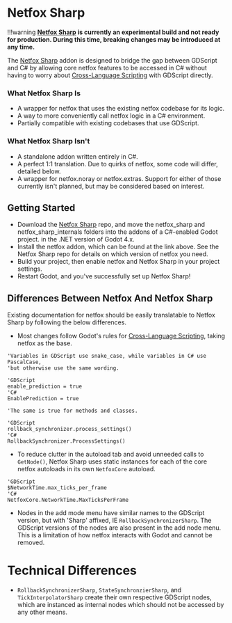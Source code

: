 # Netfox Sharp

!!!warning
    **[Netfox Sharp] is currently an experimental build and not ready for production. During this time, breaking changes may be introduced at any time.**

The [Netfox Sharp] addon is designed to bridge the gap between GDScript and C# by allowing core netfox features to be accessed in C# without having to worry about [Cross-Language Scripting] with GDScript directly.

### What Netfox Sharp Is
- A wrapper for netfox that uses the existing netfox codebase for its logic.
- A way to more conveniently call netfox logic in a C# environment.
- Partially compatible with existing codebases that use GDScript.

### What Netfox Sharp Isn't
- A standalone addon written entirely in C#.
- A perfect 1:1 translation. Due to quirks of netfox, some code will differ, detailed below.
- A wrapper for netfox.noray or netfox.extras. Support for either of those currently isn't planned, but may be considered based on interest.

## Getting Started
- Download the [Netfox Sharp] repo, and move the netfox_sharp and netfox_sharp_internals folders into the addons of a C#-enabled Godot project. in the .NET version of Godot 4.x.
- Install the netfox addon, which can be found at the link above. See the Netfox Sharp repo for details on which version of netfox you need.
- Build your project, then enable netfox and Netfox Sharp in your project settings.
- Restart Godot, and you've successfully set up Netfox Sharp!

## Differences Between Netfox And Netfox Sharp
Existing documentation for netfox should be easily translatable to Netfox Sharp by following the below differences.

- Most changes follow Godot's rules for [Cross-Language Scripting], taking netfox as the base.
```puml
'Variables in GDScript use snake_case, while variables in C# use PascalCase,
'but otherwise use the same wording.

'GDScript
enable_prediction = true
'C#
EnablePrediction = true

'The same is true for methods and classes.

'GDScript
rollback_synchronizer.process_settings()
'C#
RollbackSynchronizer.ProcessSettings()
```
- To reduce clutter in the autoload tab and avoid unneeded calls to `GetNode()`, Netfox Sharp uses static instances for each of the core netfox autoloads in its own `NetfoxCore` autoload.
```puml
'GDScript
$NetworkTime.max_ticks_per_frame
'C#
NetfoxCore.NetworkTime.MaxTicksPerFrame
```
- Nodes in the add mode menu have similar names to the GDScript version, but with 'Sharp' affixed, IE `RollbackSynchronizerSharp`. The GDScript versions of the nodes are also present in the add node menu. This is a limitation of how netfox interacts with Godot and cannot be removed.


# Technical Differences
- `RollbackSynchronizerSharp`, `StateSynchronzierSharp`, and `TickInterpolatorSharp` create their own respective GDScript nodes, which are instanced as internal nodes which should not be accessed by any other means.

[Cross-Language Scripting]: https://docs.godotengine.org/en/stable/tutorials/scripting/cross_language_scripting.html
[Netfox Sharp]: https://github.com/CyFurStudios/NetfoxSharp/

